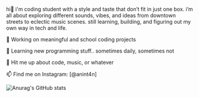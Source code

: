 hi👋
i'm coding student with a style and taste that don’t fit in just one box.
i’m all about exploring different sounds, vibes, and ideas from downtown streets to eclectic music scenes.
still learning, building, and figuring out my own way in tech and life.

🔭 Working on meaningful and school coding projects

🌱 Learning new programming stuff.. sometimes daily, sometimes not 

💬 Hit me up about code, music, or whatever

📫 Find me on Instagram: [@anint4n]

![Anurag's GitHub stats](https://github-readme-stats.vercel.app/api?username=anintan&show_icons=true&theme=transparent)
